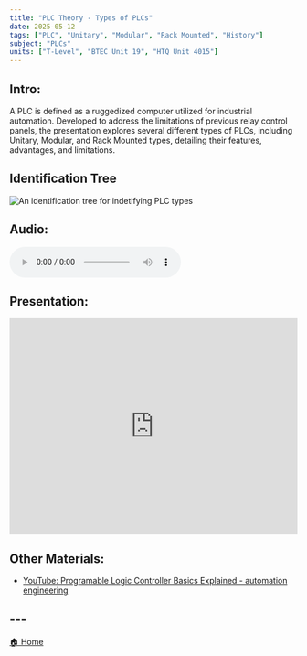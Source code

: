 ```yaml
---
title: "PLC Theory - Types of PLCs"
date: 2025-05-12
tags: ["PLC", "Unitary", "Modular", "Rack Mounted", "History"]
subject: "PLCs"
units: ["T-Level", "BTEC Unit 19", "HTQ Unit 4015"]
---
```


## Intro:

A PLC is defined as a ruggedized computer utilized for industrial automation. Developed to address the limitations of previous relay control panels, the presentation explores several different types of PLCs, including Unitary, Modular, and Rack Mounted types, detailing their features, advantages, and limitations.

## Identification Tree

<img src="https://EngineeringShare.github.io/engineering-hub/images/PLCTypeTree.png" alt="An identification tree for indetifying PLC types" />

## Audio:

<audio controls>
    <source src="https://EngineeringShare.github.io/engineering-hub/audio/PLC Theory - Types of PLCs.mp3" type="audio/mpeg">
    Your browser does not support the audio element.
</audio>

## Presentation:

<div style="position: relative; width: 100%; height: 0; padding-top: 75%;">
    <iframe src="https://EngineeringShare.github.io/engineering-hub/presentations/PLC Theory - Types of PLCs.pdf" 
        style="position: absolute; top: 0; left: 0; width: 100%; height: 100%; border: none;">
    </iframe>
</div>

## Other Materials:
* [YouTube: Programable Logic Controller Basics Explained - automation engineering](https://youtu.be/uOtdWHMKhnw)

## ---

<a href="https://engineeringshare.github.io/engineering-hub">🏠 Home</a>
